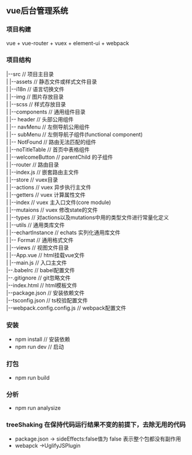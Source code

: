 ## vue后台管理系统 ##  


### 项目构建 ###  
vue + vue-router + vuex + element-ui + webpack  

### 项目结构 ###

  |--src                                  // 项目主目录    
  |    |--assets                          // 静态文件或样式文件目录    
  |           |--i18n                     // 语言切换文件    
  |           |--img                      // 图片存放目录    
  |           |--scss                     // 样式存放目录    
  |    |--components                      // 通用组件目录   
  |           |-- header                  // 头部公用组件    
  |           |-- navMenu                 // 左侧导航公用组件  
  |           |-- subMenu                 // 左侧导航子组件(functional component)  
  |           |-- NotFound                // 路由无法匹配的组件  
  |           |--noTitleTable             // 首页中表格组件  
  |           |--welcomeButton            // parentChild 的子组件            
  |    |--router                          // 路由目录    
  |           |--index.js                 // 嵌套路由主文件  
  |    |--store                           // vuex目录  
  |           |--actions                  // vuex 异步执行主文件  
  |           |--getters                  // vuex 计算属性文件    
  |           |--index                    // vuex 主入口文件(core module)  
  |           |--mutaions                 // vuex 修改state的文件  
  |           |--types                    // 对actions以及mutations中用的类型文件进行常量化定义  
  |    |--utils                           // 通用类库文件    
  |           |--echartInstance           // echats 实列化通用库文件  
  |           |-- Format                  // 通用格式文件  
  |    |--views                           // 视图文件目录    
  |    |--App.vue                         // html挂载vue文件     
  |    |--main.js                         // 入口主文件         
  |--.babelrc                             // babel配置文件    
  |--.gitignore                           // git忽略文件    
  |--index.html                           // html模板文件    
  |--package.json                         // 安装依赖文件    
  |--tsconfig.json                        // ts校验配置文件    
  |--webpack.config.config.js             // webpack配置文件    

### 安装 ###
 
 - npm install   // 安装依赖
 - npm run dev   // 启动


### 打包  ###
  - npm run build

### 分析  ###
 - npm run analysize

### treeShaking 在保持代码运行结果不变的前提下，去除无用的代码  ###
 - package.json  -> sideEffects:false值为 false 表示整个包都没有副作用
 - webapck      ->UglifyJSPlugin    
